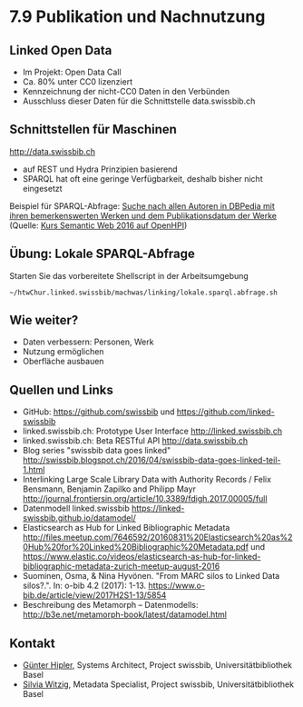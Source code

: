 # 7.9 Publikation und Nachnutzung

## Linked Open Data

* Im Projekt: Open Data Call
* Ca. 80% unter CC0 lizenziert
* Kennzeichnung der nicht-CC0 Daten in den Verbünden
* Ausschluss dieser Daten für die Schnittstelle data.swissbib.ch

## Schnittstellen für Maschinen

<http://data.swissbib.ch>

* auf REST und Hydra Prinzipien basierend
* SPARQL hat oft eine geringe Verfügbarkeit, deshalb bisher nicht eingesetzt

Beispiel für SPARQL-Abfrage: [Suche nach allen Autoren in DBPedia mit ihren bemerkenswerten Werken und dem Publikationsdatum der Werke](http://dbpedia.org/sparql?default-graph-uri=http%3A%2F%2Fdbpedia.org&qtxt=PREFIX+rdf%3A+%3Chttp%3A%2F%2Fwww.w3.org%2F1999%2F02%2F22-rdf-syntax-ns%23%3E%0D%0APREFIX+rdfs%3A+%3Chttp%3A%2F%2Fwww.w3.org%2F2000%2F01%2Frdf-schema%23%3E%0D%0APREFIX+dbo%3A+%3Chttp%3A%2F%2Fdbpedia.org%2Fontology%2F%3E%0D%0APREFIX+dbp%3A+%3Chttp%3A%2F%2Fdbpedia.org%2Fproperty%2F%3E%0D%0APREFIX+xsd%3A+%3Chttp%3A%2F%2Fwww.w3.org%2F2001%2FXMLSchema%23%3E%0D%0A%0D%0ASELECT+%3Fauthor+%3Fwork+%3Fdate+%0D%0AFROM+%3Chttp%3A%2F%2Fdbpedia.org%2F%3E+%0D%0AWHERE+%7B%0D%0A+++++++%3Fauthor+rdf%3Atype+dbo%3AWriter+.%0D%0A+++++++%3Fauthor+dbo%3AnotableWork+%3Fwork+.%0D%0A+++++++%3Fwork+dbp%3AreleaseDate+%3Fdate+%0D%0A%7D+ORDER+BY+DESC%28%3Fdate%29%0D%0ALIMIT+100%0D%0A&format=text%2Fhtml&CXML_redir_for_subjs=121&CXML_redir_for_hrefs=&timeout=30000&debug=on) (Quelle: [Kurs Semantic Web 2016 auf OpenHPI](https://open.hpi.de/courses/semanticweb2016))

## Übung: Lokale SPARQL-Abfrage

Starten Sie das vorbereitete Shellscript in der Arbeitsumgebung

```
~/htwChur.linked.swissbib/machwas/linking/lokale.sparql.abfrage.sh
```

## Wie weiter?

* Daten verbessern: Personen, Werk
* Nutzung ermöglichen
* Oberfläche ausbauen

## Quellen und Links

* GitHub: <https://github.com/swissbib> und <https://github.com/linked-swissbib>
* linked.swissbib.ch: Prototype User Interface <http://linked.swissbib.ch>
* linked.swissbib.ch: Beta RESTful API <http://data.swissbib.ch>
* Blog series "swissbib data goes linked" <http://swissbib.blogspot.ch/2016/04/swissbib-data-goes-linked-teil-1.html>
* Interlinking Large Scale Library Data with Authority Records / Felix Bensmann, Benjamin Zapilko and Philipp Mayr <http://journal.frontiersin.org/article/10.3389/fdigh.2017.00005/full>
* Datenmodell linked.swissbib <https://linked-swissbib.github.io/datamodel/>
* Elasticsearch as Hub for Linked Bibliographic Metadata <http://files.meetup.com/7646592/20160831%20Elasticsearch%20as%20Hub%20for%20Linked%20Bibliographic%20Metadata.pdf> und <https://www.elastic.co/videos/elasticsearch-as-hub-for-linked-bibliographic-metadata-zurich-meetup-august-2016>
* Suominen, Osma, & Nina Hyvönen. "From MARC silos to Linked Data silos?.". In: o-bib 4.2 (2017): 1-13. <https://www.o-bib.de/article/view/2017H2S1-13/5854>
* Beschreibung des Metamorph – Datenmodells: <http://b3e.net/metamorph-book/latest/datamodel.html>

## Kontakt

* [Günter Hipler](mailto:guenter.hipler@unibas.ch), Systems Architect, Project swissbib, Universitätbibliothek Basel
* [Silvia Witzig](mailto:silvia.witzig@unibas.ch), Metadata Specialist, Project swissbib, Universitätbibliothek Basel
